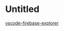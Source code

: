 # Untitled

[vscode-firebase-explorer](https://firebaseopensource.com/projects/jsayol/vscode-firebase-explorer)

